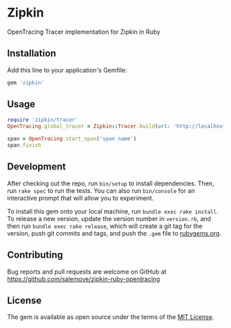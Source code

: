 # Zipkin

OpenTracing Tracer implementation for Zipkin in Ruby

## Installation

Add this line to your application's Gemfile:

```ruby
gem 'zipkin'
```

## Usage

```ruby
require 'zipkin/tracer'
OpenTracing.global_tracer = Zipkin::Tracer.build(url: 'http://localhost:9411', service_name: 'echo')

span = OpenTracing.start_span('span name')
span.finish
```

## Development

After checking out the repo, run `bin/setup` to install dependencies. Then, run `rake spec` to run the tests. You can also run `bin/console` for an interactive prompt that will allow you to experiment.

To install this gem onto your local machine, run `bundle exec rake install`. To release a new version, update the version number in `version.rb`, and then run `bundle exec rake release`, which will create a git tag for the version, push git commits and tags, and push the `.gem` file to [rubygems.org](https://rubygems.org).

## Contributing

Bug reports and pull requests are welcome on GitHub at https://github.com/salemove/zipkin-ruby-opentracing


## License

The gem is available as open source under the terms of the [MIT License](http://opensource.org/licenses/MIT).

